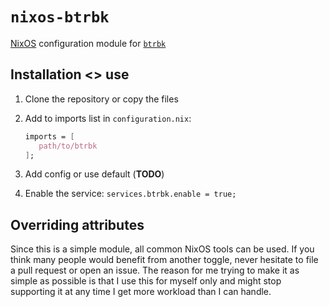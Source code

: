# `nixos-btrbk`

[NixOS](https://nixos.org/) configuration module for [`btrbk`](https://digint.ch/btrbk/)

## Installation <> use

1. Clone the repository or copy the files
2. Add to imports list in `configuration.nix`:
    ```nix
    imports = [
       path/to/btrbk
    ];
    ```

3. Add config or use default (**TODO**)
4. Enable the service: `services.btrbk.enable = true;`

## Overriding attributes

Since this is a simple module, all common NixOS tools can be used.
If you think many people would benefit from another toggle, never hesitate to file a pull request or open an issue.
The reason for me trying to make it as simple as possible is that I use this for myself only and might stop supporting it at any time I get more workload than I can handle.
